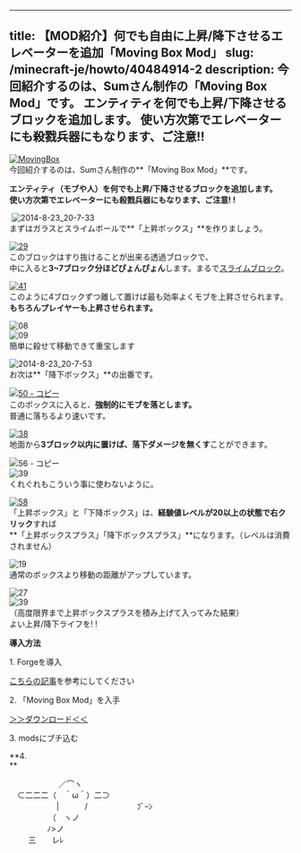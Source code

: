 
---
title: 【MOD紹介】何でも自由に上昇/降下させるエレベーターを追加「Moving Box Mod」
slug: /minecraft-je/howto/40484914-2
description: 今回紹介するのは、Sumさん制作の「Moving Box Mod」です。
 エンティティを何でも上昇/下降させるブロックを追加します。
 使い方次第でエレベーターにも殺戮兵器にもなります、ご注意!!
---

[![MovingBox](https://cdn-ak.f.st-hatena.com/images/fotolife/s/sasigume/20210208/20210208174538.png)](#e/9/e9a7d4c6.png "MovingBox")  
今回紹介するのは、Sumさん制作の**「Moving Box Mod」**です。

**エンティティ（モブや人）を何でも上昇/下降させるブロックを追加します。   
使い方次第でエレベーターにも殺戮兵器にもなります、ご注意! !** 

 ![2014-8-23_20-7-33](https://cdn-ak.f.st-hatena.com/images/fotolife/s/sasigume/20210208/20210208150928.jpg)  
まずはガラスとスライムボールで**「上昇ボックス」**を作りましょう。

[![29](https://cdn-ak.f.st-hatena.com/images/fotolife/s/sasigume/20210208/20210208161703.png)](#d/2/d23a8483.png "29")  
このブロックはすり抜けることが出来る透過ブロックで、  
中に入ると**3~7ブロック分ほどぴょんぴょん**します。まるで[スライムブロック](/36727621/#slimeblock)。

[![41](https://cdn-ak.f.st-hatena.com/images/fotolife/s/sasigume/20210208/20210208142244.png)](#6/4/645adf4d.png "41")  
このように4ブロックずつ離して置けば最も効率よくモブを上昇させられます。  
**もちろんプレイヤーも上昇させられます。**

![08](https://cdn-ak.f.st-hatena.com/images/fotolife/s/sasigume/20210208/20210208153029.png)  
![09](https://cdn-ak.f.st-hatena.com/images/fotolife/s/sasigume/20210208/20210208154914.png)  
簡単に殺せて移動できて重宝します

![2014-8-23_20-7-53](https://cdn-ak.f.st-hatena.com/images/fotolife/s/sasigume/20210208/20210208162912.jpg)  
お次は**「降下ボックス」**の出番です。

[![50 - コピー](https://cdn-ak.f.st-hatena.com/images/fotolife/s/sasigume/20210208/20210208151313.png)](#9/3/936afd05.png "50 - コピー")  
このボックスに入ると、**強制的にモブを落とします。**  
普通に落ちるより速いです。

[![38](https://cdn-ak.f.st-hatena.com/images/fotolife/s/sasigume/20210208/20210208174718.png)](#e/b/eb9f6515.png "38")  
地面から**3ブロック以内に置けば、落下ダメージを無くす**ことができます。

![56 - コピー](https://cdn-ak.f.st-hatena.com/images/fotolife/s/sasigume/20210208/20210208083329.png)  
![39](https://cdn-ak.f.st-hatena.com/images/fotolife/s/sasigume/20210208/20210208155041.png)  
くれぐれもこういう事に使わないように。

[![58](https://cdn-ak.f.st-hatena.com/images/fotolife/s/sasigume/20210208/20210208125650.png)](#0/d/0dbd59b1.png "58")  
「上昇ボックス」と「下降ボックス」は、**経験値レベルが20以上の状態で右クリック**すれば  
**「上昇ボックスプラス」「降下ボックスプラス」**になります。（レべルは消費されません）

![19](https://cdn-ak.f.st-hatena.com/images/fotolife/s/sasigume/20210208/20210208125955.png)  
通常のボックスより移動の距離がアップしています。

![27](https://cdn-ak.f.st-hatena.com/images/fotolife/s/sasigume/20210208/20210208152052.png)  
![39](https://cdn-ak.f.st-hatena.com/images/fotolife/s/sasigume/20210208/20210208162742.png)  
（高度限界まで上昇ボックスプラスを積み上げて入ってみた結果）  
よい上昇/降下ライフを! !

**導入方法**

1\. Forgeを導入

[こちらの記事](/new-way-to-install-mod/)を参考にしてください

2\. 「Moving Box Mod」を入手  
  
[＞＞ダウンロード＜＜](http://okome-library.blogspot.jp/2014/07/172-1710moving-box-mod.html)

3\. modsにブチ込む  
  
**4.  
**

　　　　　　 ／⌒ヽ 　　  
　⊂二二二（　＾ω＾）二⊃ 　　  
　　　　　　|　　　 / 　　　　　　ﾌﾞｰﾝ 　　　　  
　　　       （　ヽノ 　　　　　　  
　　          ﾉ>ノ 　　　　  
     　三　　レﾚ
